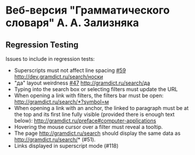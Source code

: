 # Веб-версия "Грамматического словаря" А. А. Зализняка

## Regression Testing

Issues to include in regression tests:
* Superscripts must not affect line spacing [#59](https://github.com/morpher-ru/gramdict/issues/59) http://dev.gramdict.ru/search/носки
* "да" layout weirdness [#47](https://github.com/morpher-ru/gramdict/issues/47) http://gramdict.ru/search/да
* Typing into the search box or selecting filters must update the URL
* When opening a link with filters, the filters bar must be open: http://gramdict.ru/search/*?symbol=м
* When opening a link with an anchor, the linked to paragraph must be at the top and its first line fully visible (provided there is enough text below): http://gramdict.ru/preface#computer-applications
* Hovering the mouse cursor over a filter must reveal a tooltip.
* The page http://gramdict.ru/search should display the same data as http://gramdict.ru/search/* (#51).
* Links displayed in superscript mode (#118)
